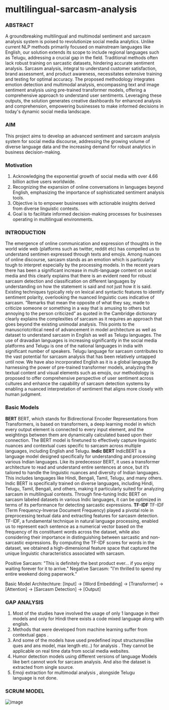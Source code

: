 # multilingual-sarcasm-analysis
### **ABSTRACT**
A groundbreaking multilingual and multimodal sentiment and sarcasm analysis system is poised to revolutionize social media analytics. Unlike current NLP methods primarily focused on mainstream languages like English, our solution extends its scope to include regional languages such as Telugu, addressing a crucial gap in the field. Traditional methods often lack robust training on sarcastic datasets, hindering accurate sentiment analysis. Sarcasm analysis, integral to understand customer satisfaction, brand assessment, and product awareness, necessitates extensive training and testing for optimal accuracy. The proposed methodology integrates emotion detection and multimodal analysis, encompassing text and image sentiment analysis using pre-trained transformer models, offering a comprehensive approach to understand user sentiments. Leveraging these outputs, the  solution generates creative dashboards for enhanced analysis and comprehension, empowering businesses to make informed decisions in today's dynamic social media landscape.

### **AIM**
This project aims to develop an advanced sentiment and sarcasm analysis system for social media discourse, addressing the growing volume of diverse language data and the increasing demand for robust analytics in business decision-making.

### **Motivation**
1. Acknowledging the exponential growth of social media with over 4.66 billion active users worldwide.
2. Recognizing the expansion of online conversations in languages beyond English, emphasizing the importance of sophisticated sentiment analysis tools.
3. Objective is to empower businesses with actionable insights derived from diverse linguistic contexts.
4. Goal is to facilitate informed decision-making processes for businesses operating in multilingual environments.

### **INTRODUCTION**

 The emergence of online communication and expression of thoughts in the world wide web (platforms such as twitter, reddit etc) has compelled us to understand sentimen expressed through texts and emojis. Among nuances of online discourse, sarcasm stands as an emotion which is particularly tough to interpret especially by the processing models. In the recent years there has been a significant increase in multi-language content on social media and this clearly explains that there is an evident need for robust sarcasm detection and classification on different languages by understanding on how the statement is said and not just how it is said. Existing techniques typically rely on lexical and syntactic features to identify sentiment polarity, overlooking the nuanced linguistic cues indicative of sarcasm. ”Remarks that mean the opposite of what they say, made to criticize someone or something in a way that is amusing to others but annoying to the person criticized” as quoted in the Cambridge dictionary clearly explains the complexities of sarcasm as it requires an approach that goes beyond the existing unimodal analysis. This points to the manuscriotcritical need of advancement in model architecture as well as dataset to understand sarcasm in English
 as well as Telugu languages.
 The use of dravadian languages is increasing significantly in the social media platforms and Telugu is one of the national languages in india with significant number of speakers. Telugu language for sarcasm contributes to the vast potential for sarcasm analysis that has been relatively untapped until now. We have also incorporated English as it is a global language.By harnessing the power of pre-trained transformer models, analyzing the textual content and visual elements such as emojis, our methodology is proposed to offer comprehensive perspective of user sentiment across cultures and enhance the capability of sarcasm detection systems by enabling a nuanced interpretation of sentiment that aligns more closely with human judgment.
 ### **Basic Models** 
**BERT**
 BERT, which stands for Bidirectional Encoder Representations from Transformers, is based on transformers, a deep learning model in which every output element is connected to every input element, and the weightings between them are dynamically calculated based upon their connection. The BERT model is finetuned to effectively capture linguistic nuances and contextual cues specific to sarcasm across multiple languages, including English and Telugu.
**Indic BERT**
 IndicBERT is a language model designed specifically for understanding and processing various Indian languages. Like its predecessor BERT, it uses a transformer architecture to read and understand entire sentences at once, but it’s tailored to handle the linguistic nuances and diversity of Indian languages. This includes languages like Hindi, Bengali, Tamil, Telugu, and many others. Indic BERT is specifically trained on diverse languages, including Hindi, Telugu, Tamil, Bengali, and others, making it particularly suited for analyzing sarcasm in multilingual contexts. Through fine-tuning Indic BERT on sarcasm labeled datasets in various Indic languages, it can be optimized in terms of its performance for detecting sarcastic expressions.
 **TF-IDF**
 TF-IDF (Term Frequency-Inverse Document Frequency) played a pivotal role in preprocessing textual data and extracting features for sarcasm detection. TF-IDF, a fundamental technique in natural language processing, enabled us to represent each sentence as a numerical vector based on the frequency of its constituent words across the dataset, while also considering their importance in distinguishing between sarcastic and non-sarcastic expressions. By computing the TF-IDF scores for words in the dataset, we obtained a high-dimensional feature space that captured the unique linguistic characteristics associated with sarcasm.


Positive Sarcasm: "This is definitely the best product ever... if you enjoy waiting forever for it to arrive."
Negative Sarcasm: "I'm thrilled to spend my entire weekend doing paperwork."

Basic Model Architechture:
 [Input] -> [Word Embedding] -> [Transformer] -> [Attention] -> [Sarcasm Detection] -> [Output]

### **GAP ANALYSIS**

1. Most of the studies have involved the usage of only 1 language in their models and only for Hindi there exists a code mixed language along with english.
2. Methods that were developed from machine learning suffer from contextual gaps .
3. And some of the models have used  predefined input structures(like ques and ans model, max length etc..) for analysis . They cannot be applicable on real time data from social media websites.
4. Humor detection models using different versions of language Models like bert cannot work for sarcasm analysis. And also the dataset is extracted from single source.
5. Emoji extraction for multimodal analysis , alongside Telugu language is not done.

### **SCRUM MODEL**


![image](https://github.com/user-attachments/assets/bf1df359-4aae-4bbc-a34f-e8219935d119)
